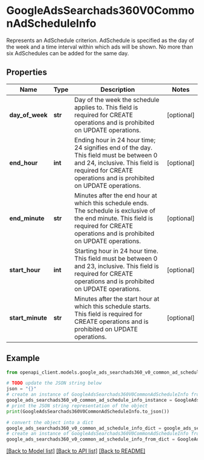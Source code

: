 # GoogleAdsSearchads360V0CommonAdScheduleInfo

Represents an AdSchedule criterion. AdSchedule is specified as the day of the week and a time interval within which ads will be shown. No more than six AdSchedules can be added for the same day.

## Properties

Name | Type | Description | Notes
------------ | ------------- | ------------- | -------------
**day_of_week** | **str** | Day of the week the schedule applies to. This field is required for CREATE operations and is prohibited on UPDATE operations. | [optional] 
**end_hour** | **int** | Ending hour in 24 hour time; 24 signifies end of the day. This field must be between 0 and 24, inclusive. This field is required for CREATE operations and is prohibited on UPDATE operations. | [optional] 
**end_minute** | **str** | Minutes after the end hour at which this schedule ends. The schedule is exclusive of the end minute. This field is required for CREATE operations and is prohibited on UPDATE operations. | [optional] 
**start_hour** | **int** | Starting hour in 24 hour time. This field must be between 0 and 23, inclusive. This field is required for CREATE operations and is prohibited on UPDATE operations. | [optional] 
**start_minute** | **str** | Minutes after the start hour at which this schedule starts. This field is required for CREATE operations and is prohibited on UPDATE operations. | [optional] 

## Example

```python
from openapi_client.models.google_ads_searchads360_v0_common_ad_schedule_info import GoogleAdsSearchads360V0CommonAdScheduleInfo

# TODO update the JSON string below
json = "{}"
# create an instance of GoogleAdsSearchads360V0CommonAdScheduleInfo from a JSON string
google_ads_searchads360_v0_common_ad_schedule_info_instance = GoogleAdsSearchads360V0CommonAdScheduleInfo.from_json(json)
# print the JSON string representation of the object
print(GoogleAdsSearchads360V0CommonAdScheduleInfo.to_json())

# convert the object into a dict
google_ads_searchads360_v0_common_ad_schedule_info_dict = google_ads_searchads360_v0_common_ad_schedule_info_instance.to_dict()
# create an instance of GoogleAdsSearchads360V0CommonAdScheduleInfo from a dict
google_ads_searchads360_v0_common_ad_schedule_info_from_dict = GoogleAdsSearchads360V0CommonAdScheduleInfo.from_dict(google_ads_searchads360_v0_common_ad_schedule_info_dict)
```
[[Back to Model list]](../README.md#documentation-for-models) [[Back to API list]](../README.md#documentation-for-api-endpoints) [[Back to README]](../README.md)



